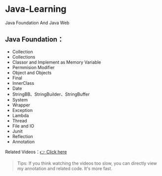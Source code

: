 # Java-Learning

Java Foundation And Java Web

## Java Foundation：

- Collection
- Collections
- Classor and Implement as Memory Variable
- Permmision Modifier
- Object and Objects
- Final
- InnerClass
- Date
- StringBB、StringBuilder、StringBuffer
- System
- Wrapper
- Exception
- Lambda
- Thread
- File and IO
- Junit
- Reflection
- Annotation

Related Videos：[👉 Click here](https://www.bilibili.com/video/BV1uJ411k7wy?p=14) 

> Tips: If you think watching the videos too slow, you can directly view my annotation and related code. It's more fast.

